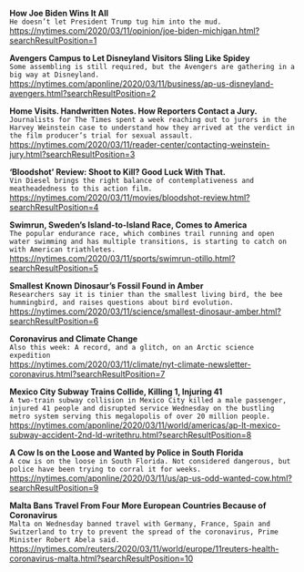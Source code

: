 **How Joe Biden Wins It All**\
`He doesn’t let President Trump tug him into the mud.`\
https://nytimes.com/2020/03/11/opinion/joe-biden-michigan.html?searchResultPosition=1

**Avengers Campus to Let Disneyland Visitors Sling Like Spidey**\
`Some assembling is still required, but the Avengers are gathering in a big way at Disneyland.`\
https://nytimes.com/aponline/2020/03/11/business/ap-us-disneyland-avengers.html?searchResultPosition=2

**Home Visits. Handwritten Notes. How Reporters Contact a Jury.**\
`Journalists for The Times spent a week reaching out to jurors in the Harvey Weinstein case to understand how they arrived at the verdict in the film producer’s trial for sexual assault.`\
https://nytimes.com/2020/03/11/reader-center/contacting-weinstein-jury.html?searchResultPosition=3

**‘Bloodshot’ Review: Shoot to Kill? Good Luck With That.**\
`Vin Diesel brings the right balance of contemplativeness and meatheadedness to this action film.`\
https://nytimes.com/2020/03/11/movies/bloodshot-review.html?searchResultPosition=4

**Swimrun, Sweden’s Island-to-Island Race, Comes to America**\
`The popular endurance race, which combines trail running and open water swimming and has multiple transitions, is starting to catch on with American triathletes.`\
https://nytimes.com/2020/03/11/sports/swimrun-otillo.html?searchResultPosition=5

**Smallest Known Dinosaur’s Fossil Found in Amber**\
`Researchers say it is tinier than the smallest living bird, the bee hummingbird, and raises questions about bird evolution.`\
https://nytimes.com/2020/03/11/science/smallest-dinosaur-amber.html?searchResultPosition=6

**Coronavirus and Climate Change**\
`Also this week: A record, and a glitch, on an Arctic science expedition`\
https://nytimes.com/2020/03/11/climate/nyt-climate-newsletter-coronavirus.html?searchResultPosition=7

**Mexico City Subway Trains Collide, Killing 1, Injuring 41**\
`A two-train subway collision in Mexico City killed a male passenger, injured 41 people and disrupted service Wednesday on the bustling metro system serving this megalopolis of over 20 million people. `\
https://nytimes.com/aponline/2020/03/11/world/americas/ap-lt-mexico-subway-accident-2nd-ld-writethru.html?searchResultPosition=8

**A Cow Is on the Loose and Wanted by Police in South Florida**\
`A cow is on the loose in South Florida. Not considered dangerous, but police have been trying to corral it for weeks.`\
https://nytimes.com/aponline/2020/03/11/us/ap-us-odd-wanted-cow.html?searchResultPosition=9

**Malta Bans Travel From Four More European Countries Because of Coronavirus**\
`Malta on Wednesday banned travel with Germany, France, Spain and Switzerland to try to prevent the spread of the coronavirus, Prime Minister Robert Abela said.`\
https://nytimes.com/reuters/2020/03/11/world/europe/11reuters-health-coronavirus-malta.html?searchResultPosition=10

